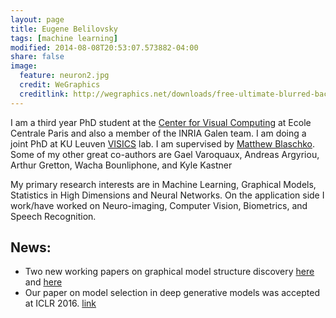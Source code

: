 ```yaml
---
layout: page
title: Eugene Belilovsky
tags: [machine learning]
modified: 2014-08-08T20:53:07.573882-04:00
share: false
image:
  feature: neuron2.jpg
  credit: WeGraphics
  creditlink: http://wegraphics.net/downloads/free-ultimate-blurred-background-pack/
---
```


I am a third year PhD student at the [Center for Visual Computing](http://cvn.ecp.fr/) at  Ecole Centrale Paris and also a member of the INRIA Galen team. I am doing a joint PhD at KU Leuven  [VISICS](https://www.esat.kuleuven.be/psi/visics) lab. I am supervised by [Matthew Blaschko](http://homes.esat.kuleuven.be/~mblaschk/). Some of my other great co-authors are Gael Varoquaux, Andreas Argyriou, Arthur Gretton, Wacha Bounliphone, and Kyle Kastner 

My primary research interests are in Machine Learning, Graphical Models, Statistics in High Dimensions and Neural Networks. On the application side I work/have worked on Neuro-imaging, Computer Vision, Biometrics, and Speech Recognition.  


## News:
* Two new working papers on graphical model structure discovery [here](https://hal.inria.fr/hal-01306491v3) and [here](https://hal.inria.fr/hal-01248844/file/main.pdf)
* Our paper on model selection in deep generative models was accepted at ICLR 2016. [link](http://arxiv.org/abs/1511.04581)
 

